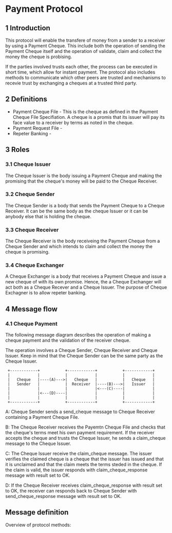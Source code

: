 # Payment Protocol

## 1 Introduction
This protocol will enable the transfere of money from a sender to a receiver by using a Payment Cheque. This include both the operation of sending the Payment Cheque itself and the operation of validate, claim and collect the money the cheque is probising.

If the parties involved trusts each other, the process can be executed in short time, which allow for instant payment. The protocol also includes methods to communicate which other peers are trusted and mechanisms to recevie trust by exchanging a cheques at a trusted third party.

## 2 Definitions
- Payment Cheque File - This is the cheque as defined in the Payment Cheque File Specifiation. A cheque is a promis that its issuer will pay its face value to a receiver by terms as noted in the cheque.
- Payment Request File -
- Repeter Banking -

## 3 Roles
### 3.1 Cheque Issuer
The Cheque Issuer is the body issuing a Payment Cheque and making the promising that the cheque's money will be paid to the Cheque Receiver.

### 3.2 Cheque Sender
The Cheque Sender is a body that sends the Payment Cheque to a Cheque Receiver. It can be the same body as the cheque Issuer or it can be anybody else that is holding the cheque.

### 3.3 Cheque Receiver
The Cheque Receiver is the body receiveing the Payment Cheque from a Cheque Sender and which intends to claim and collect the money the cheque is promising.

### 3.4 Cheque Exchanger
A Cheque Exchanger is a body that receives a Payment Cheque and issue a new cheque of with its own promise. Hence, the a Cheque Exchanger will act both as a Cheque Recever and a Cheque Issuer. The purpose of Cheque Exchagner is to allow repeter banking.

## 4 Message flow

### 4.1 Cheque Payment
The following message diagram describes the operation of making a cheque payment and the validation of the receiver cheque.

The operation involves a Cheque Sender, Cheque Receiver and Cheque Issuer. Keep in mind that the Cheque Sender can be the same party as the Cheque Issuer.
```
 +------------+           +------------+           +------------+
 |            |           |            |           |            |
 |   Cheque   |----(A)--->|   Cheque   |           |   Cheque   |
 |   Sender   |           |  Receiver  |----(B)--->|   Issuer   |
 |            |           |            |<---(C)----|            |
 |            |<---(D)----|            |           |            |
 |            |           |            |           |            |
 +------------+           +------------+           +------------+
```
A: Cheque Sender sends a send_cheque message to Cheque Receiver containing a Payment Cheque File.

B: The Cheque Receiver receives the Payemtn Cheque File and checks that the cheque's terms meet his own payment requirement. If the receiver accepts the cheque and trusts the Cheque Issuer, he sends a claim_cheque message to the Cheque Issuer.

C: The Cheque Issuer receive the claim_cheque message. The issuer verifies the claimed cheque is a cheque that the issuer has issued and that it is unclaimed and that the claim meets the terms steded in the cheque. If the claim is valid, the issuer responds with claim_cheque_response message with result set to OK.

D: If the Cheque Receiver receives claim_cheque_response with result set to OK, the receiver can responds back to Cheque Sender with send_cheque_response message with result set to OK.

## Message definition
Overview of protocol methods:


